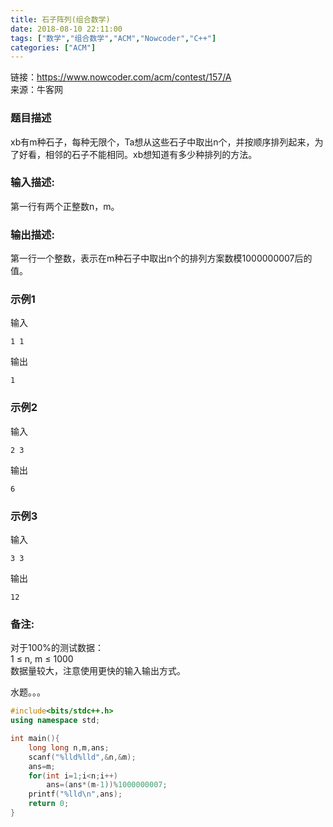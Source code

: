 ```yaml
---
title: 石子阵列(组合数学)
date: 2018-08-10 22:11:00
tags: ["数学","组合数学","ACM","Nowcoder","C++"]
categories: ["ACM"]
---
```


链接：https://www.nowcoder.com/acm/contest/157/A  
来源：牛客网

### 题目描述 
xb有m种石子，每种无限个，Ta想从这些石子中取出n个，并按顺序排列起来，为了好看，相邻的石子不能相同。xb想知道有多少种排列的方法。

### 输入描述:
第一行有两个正整数n，m。
### 输出描述:
第一行一个整数，表示在m种石子中取出n个的排列方案数模1000000007后的值。
### 示例1
输入

    1 1

输出

    1

### 示例2
输入

    2 3
输出

    6

### 示例3
输入

    3 3

输出

    12

### 备注:
对于100%的测试数据：  
1 ≤ n, m ≤ 1000  
数据量较大，注意使用更快的输入输出方式。  

水题。。。
```cpp
#include<bits/stdc++.h>
using namespace std;

int main(){
    long long n,m,ans;
    scanf("%lld%lld",&n,&m);
    ans=m;
    for(int i=1;i<n;i++)
        ans=(ans*(m-1))%1000000007;
    printf("%lld\n",ans);
	return 0;
}

```